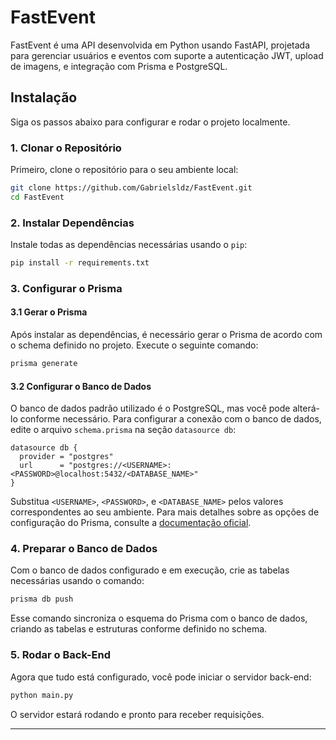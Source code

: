 
# FastEvent

FastEvent é uma API desenvolvida em Python usando FastAPI, projetada para gerenciar usuários e eventos com suporte a autenticação JWT, upload de imagens, e integração com Prisma e PostgreSQL.

## Instalação

Siga os passos abaixo para configurar e rodar o projeto localmente.

### 1. Clonar o Repositório

Primeiro, clone o repositório para o seu ambiente local:

```bash
git clone https://github.com/Gabrielsldz/FastEvent.git
cd FastEvent
```

### 2. Instalar Dependências

Instale todas as dependências necessárias usando o `pip`:

```bash
pip install -r requirements.txt
```

### 3. Configurar o Prisma

#### 3.1 Gerar o Prisma

Após instalar as dependências, é necessário gerar o Prisma de acordo com o schema definido no projeto. Execute o seguinte comando:

```bash
prisma generate
```

#### 3.2 Configurar o Banco de Dados

O banco de dados padrão utilizado é o PostgreSQL, mas você pode alterá-lo conforme necessário. Para configurar a conexão com o banco de dados, edite o arquivo `schema.prisma` na seção `datasource db`:

```prisma
datasource db {
  provider = "postgres"
  url      = "postgres://<USERNAME>:<PASSWORD>@localhost:5432/<DATABASE_NAME>"
}
```

Substitua `<USERNAME>`, `<PASSWORD>`, e `<DATABASE_NAME>` pelos valores correspondentes ao seu ambiente. Para mais detalhes sobre as opções de configuração do Prisma, consulte a [documentação oficial](https://www.prisma.io/docs/orm/overview/databases).

### 4. Preparar o Banco de Dados

Com o banco de dados configurado e em execução, crie as tabelas necessárias usando o comando:

```bash
prisma db push
```

Esse comando sincroniza o esquema do Prisma com o banco de dados, criando as tabelas e estruturas conforme definido no schema.

### 5. Rodar o Back-End

Agora que tudo está configurado, você pode iniciar o servidor back-end:

```bash
python main.py
```

O servidor estará rodando e pronto para receber requisições.

---
